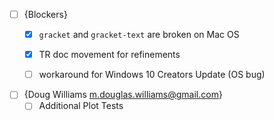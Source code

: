 * [ ] {Blockers}
  - [X] `gracket` and `gracket-text` are broken on Mac OS
  - [X] TR doc movement for refinements
  - [ ] workaround for Windows 10 Creators Update (OS bug)


* [ ] {Doug Williams <m.douglas.williams@gmail.com>}
  - [ ] Additional Plot Tests
